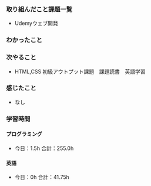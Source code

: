 ### 取り組んだこと課題一覧
- Udemyウェブ開発
### わかったこと

### 次やること
- HTML,CSS 初級アウトプット課題　課題読書　英語学習
### 感じたこと
- なし
### 学習時間
#### プログラミング
- 今日：1.5h 合計：255.0h
#### 英語
- 今日：0h 合計：41.75h
